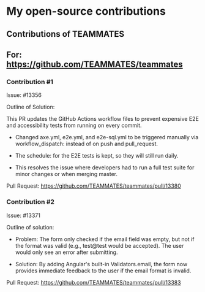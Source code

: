 # My open-source contributions

## Contributions of TEAMMATES

## For: https://github.com/TEAMMATES/teammates

### Contribution #1

Issue: #13356

Outline of Solution:

This PR updates the GitHub Actions workflow files to prevent expensive E2E and accessibility tests from running on every commit.

- Changed axe.yml, e2e.yml, and e2e-sql.yml to be triggered manually via workflow_dispatch: instead of on push and pull_request.

- The schedule: for the E2E tests is kept, so they will still run daily.

- This resolves the issue where developers had to run a full test suite for minor changes or when merging master.

Pull Request: https://github.com/TEAMMATES/teammates/pull/13380

### Contribution #2

Issue: #13371

Outline of solution:

- Problem: The form only checked if the email field was empty, but not if the format was valid (e.g., test@test would be accepted). The user would only see an error after submitting.

- Solution: By adding Angular's built-in Validators.email, the form now provides immediate feedback to the user if the email format is invalid.

Pull Request: https://github.com/TEAMMATES/teammates/pull/13383
